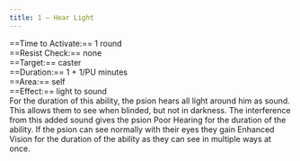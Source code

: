 ```yaml
---
title: 1 – Hear Light
---
```

==Time to Activate:== 1 round  
==Resist Check:== none  
==Target:== caster  
==Duration:== 1 + 1/PU minutes  
==Area:== self  
==Effect:== light to sound  
For the duration of this ability, the psion hears all light around him as sound. This allows them to see when blinded, but not in darkness. The interference from this added sound gives the psion Poor Hearing for the duration of the ability. If the psion can see normally with their eyes they gain Enhanced Vision for the duration of the ability as they can see in multiple ways at once.  
